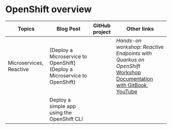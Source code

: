 # OpenShift overview

| Topics | Blog Post | GitHub project | Other links |
| --- | --- | --- | --- |
| Microservices, Reactive | [Deploy a Microservice to OpenShift](Deploy a Microservice to OpenShift) |  |  _Hands-on workshop: Reactive Endpoints with Quarkus on OpenShift_ [Workshop Documentation with GitBook](https://ibm-developer.gitbook.io/reactive-endpoints-with-quarkus-on-openshift), [YouTube](https://youtu.be/iwca0BV7fIc) |
|  | Deploy a simple app using the OpenShift CLI |  |  |